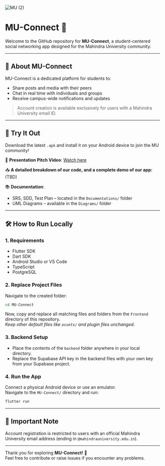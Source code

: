 ![MU (2)](https://github.com/user-attachments/assets/031ad6f3-e82d-4c49-a181-3f023d66329e)


# MU-Connect 📱

Welcome to the GitHub repository for **MU-Connect**, a student-centered social networking app designed for the Mahindra University community.

---

## 🚀 About MU-Connect

MU-Connect is a dedicated platform for students to:
- Share posts and media with their peers
- Chat in real time with individuals and groups
- Receive campus-wide notifications and updates

> Account creation is available exclusively for users with a Mahindra University email ID.

---

## 📱 Try It Out

Download the latest `.apk` and install it on your Android device to join the MU community!

🎥 **Presentation Pitch Video**: [Watch here](https://drive.google.com/file/d/1NORfbxyUyZkOAuYEZ-gPo2XpyZ9901h-/view?usp=drive_link)

📥 **A detailed breakdown of our code, and a complete demo of our app:** (TBD)


📚 **Documentation**:  
- SRS, SDD, Test Plan – located in the `Documentations/` folder  
- UML Diagrams – available in the `Diagrams/` folder  

---

## 🛠 How to Run Locally

### 1. Requirements
- Flutter SDK
- Dart SDK
- Android Studio or VS Code
- TypeScript
- PostgreSQL

### 2. Replace Project Files  
Navigate to the created folder:

```bash
cd MU-Connect
```

Now, copy and replace all matching files and folders from the `Frontend` directory of this repository.  
_Keep other default files like `assets/` and plugin files unchanged._

### 3. Backend Setup

- Place the contents of the `backend` folder anywhere in your local directory.
- Replace the Supabase API key in the backend files with your own key from your Supabase project.

### 4. Run the App  
Connect a physical Android device or use an emulator.  
Navigate to the `MU-Connect/` directory and run:

```bash
flutter run
```

---

## 🛑 Important Note

Account registration is restricted to users with an official Mahindra University email address (ending in `@mahindrauniversity.edu.in`).

---

Thank you for exploring **MU-Connect!** 💬  
Feel free to contribute or raise issues if you encounter any problems.
